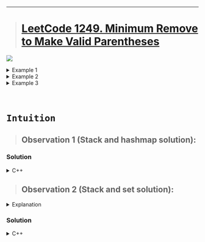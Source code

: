 
---
> # [**LeetCode 1249. Minimum Remove to Make Valid Parentheses**](https://leetcode.com/problems/minimum-remove-to-make-valid-parentheses/)

![](../Media/20241231092355.png)

<details>
<summary>Example 1</summary>

```cpp
Input: s = "lee(t(c)o)de)"
Output: "lee(t(c)o)de"
Explanation: "lee(t(co)de)" , "lee(t(c)ode)" would also be accepted.
```
</details>

<details>
<summary>Example 2</summary>

```cpp
Input: s = "a)b(c)d"
Output: "ab(c)d"
```
</details>

<details>
<summary>Example 3</summary>

```cpp
Input: s = "))(("
Output: ""
Explanation: An empty string is also valid.
```
</details>

&nbsp;

# **`Intuition`**

> ## Observation 1 (Stack and hashmap solution):

### Solution

<details>
<summary>C++</summary>

```cpp
// Time Complexity: 
// Space Complexity: O(N)
class Solution {
public:
    string minRemoveToMakeValid(string s) {
        int n = s.size();
        string result = "";
        stack<pair<char, int>> st;
        map<int, char> notIncludeIndexes;

        for (int i = 0; i < n; ++i) {
            char ch = s[i];

            if (ch == '(') {
                st.push({ch, i});
            } else if (ch == ')') {
                if (!st.empty())
                    st.pop();
                else {
                    notIncludeIndexes.insert({i, ch});
                }
            }
        }

        while (!st.empty()) {
            auto current = st.top();
            notIncludeIndexes.insert({current.second, current.first});
            st.pop();
        }

        for (int i = 0; i < n; ++i) {
            if (notIncludeIndexes[i] == s[i])
                continue;
            else
                result += s[i];
        }

        return result;
    }
};
```
</details>


> ## Observation 2 (Stack and set solution):

<details>
<summary>Explanation</summary>

1. We're taking a stack which stores the index of invalid pairs of the character ")".  
2. The stack might have opening parenthesis left, which needs to be count separately.   
3. At the end, we will compare with the invalid indexes present in the **set** with the time complexity of <ins>O(1)</ins>, and ignore them. Rest of the characters should be added to the result string.  
</details>


### Solution

<details>
<summary>C++</summary>

```cpp
class Solution {
public:
    string minRemoveToMakeValid(string s) {
        int n = s.size();

        stack<int> st;
        unordered_set<int> remove_idxs;
        string result = "";

        for (int i = 0; i < n; ++i) {
            if (s[i] == '(') {
                st.push(i);
            } else if (s[i] == ')') {
                if (st.empty()) {
                    remove_idxs.insert(i);
                } else {
                    st.pop();
                }
            }
        }

        // string with only opening parenthesis "((("
        while (!st.empty()) {
            remove_idxs.insert(st.top());
            st.pop();
        }

        for (int i = 0; i < n; ++i) {
            if (remove_idxs.find(i) != remove_idxs.end())
                continue;
            else
                result += s[i];
        }

        return result;
    }
};
```
</details>


